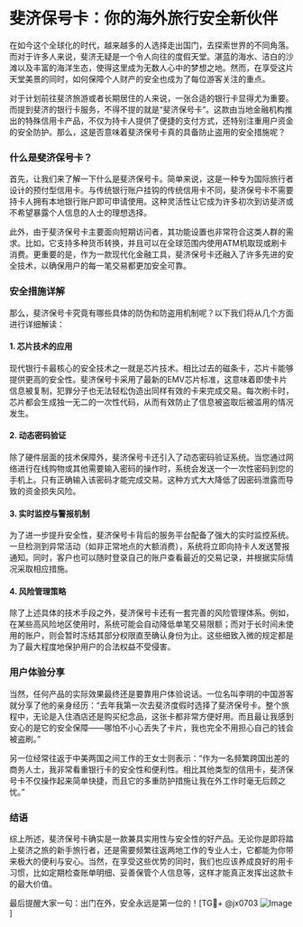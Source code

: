 # 斐济保号卡：你的海外旅行安全新伙伴

在如今这个全球化的时代，越来越多的人选择走出国门，去探索世界的不同角落。而对于许多人来说，斐济无疑是一个令人向往的度假天堂。湛蓝的海水、洁白的沙滩以及丰富的海洋生态，使得这里成为无数人心中的梦想之地。然而，在享受这片天堂美景的同时，如何保障个人财产的安全也成为了每位游客关注的重点。

对于计划前往斐济旅游或者长期居住的人来说，一张合适的银行卡显得尤为重要。而提到斐济的银行卡服务，不得不提的就是“斐济保号卡”。这款由当地金融机构推出的特殊信用卡产品，不仅为持卡人提供了便捷的支付方式，还特别注重用户资金的安全防护。那么，这是否意味着斐济保号卡真的具备防止盗用的安全措施呢？

### 什么是斐济保号卡？

首先，让我们来了解一下什么是斐济保号卡。简单来说，这是一种专为国际旅行者设计的预付型信用卡。与传统银行账户挂钩的传统信用卡不同，斐济保号卡不需要持卡人拥有本地银行账户即可申请使用。这种灵活性让它成为许多初次到访斐济或不希望暴露个人信息的人士的理想选择。

此外，由于斐济保号卡主要面向短期访问者，其功能设置也非常符合这类人群的需求。比如，它支持多种货币转换，并且可以在全球范围内使用ATM机取现或刷卡消费。更重要的是，作为一款现代化金融工具，斐济保号卡还融入了许多先进的安全技术，以确保用户的每一笔交易都更加安全可靠。

### 安全措施详解

那么，斐济保号卡究竟有哪些具体的防伪和防盗用机制呢？以下我们将从几个方面进行详细解读：

#### 1. 芯片技术的应用
现代银行卡最核心的安全技术之一就是芯片技术。相比过去的磁条卡，芯片卡能够提供更高的安全性。斐济保号卡采用了最新的EMV芯片标准，这意味着即使卡片信息被复制，犯罪分子也无法轻松伪造出同样有效的卡来完成交易。每次刷卡时，芯片都会生成独一无二的一次性代码，从而有效防止了信息被盗取后被滥用的情况发生。

#### 2. 动态密码验证
除了硬件层面的技术保障外，斐济保号卡还引入了动态密码验证系统。当您通过网络进行在线购物或其他需要输入密码的操作时，系统会发送一个一次性密码到您的手机上。只有正确输入该密码才能完成交易。这种方式大大降低了因密码泄露而导致的资金损失风险。

#### 3. 实时监控与警报机制
为了进一步提升安全性，斐济保号卡背后的服务平台配备了强大的实时监控系统。一旦检测到异常活动（如非正常地点的大额消费），系统将立即向持卡人发送警报通知。同时，客户也可以随时登录自己的账户查看最近的交易记录，并根据实际情况采取相应措施。

#### 4. 风险管理策略
除了上述具体的技术手段之外，斐济保号卡还有一套完善的风险管理体系。例如，在某些高风险地区使用时，系统可能会自动降低单笔交易限额；而对于长时间未使用的账户，则会暂时冻结其部分权限直至确认身份为止。这些细致入微的规定都是为了最大程度地保护用户的合法权益不受侵害。

### 用户体验分享

当然，任何产品的实际效果最终还是要靠用户体验说话。一位名叫李明的中国游客就分享了他的亲身经历：“去年我第一次去斐济度假时选择了斐济保号卡。整个旅程中，无论是入住酒店还是购买纪念品，这张卡都非常方便好用。而且最让我感到安心的是它的安全保障——哪怕不小心丢失了卡片，我也完全不用担心自己的钱会被盗刷。”

另一位经常往返于中美两国之间工作的王女士则表示：“作为一名频繁跨国出差的商务人士，我非常看重银行卡的安全性和便利性。相比其他类型的信用卡，斐济保号卡不仅操作起来简单快捷，而且它的多重防护措施让我在外工作时毫无后顾之忧。”

### 结语

综上所述，斐济保号卡确实是一款兼具实用性与安全性的好产品。无论你是即将踏上斐济之旅的新手旅行者，还是需要频繁往返两地工作的专业人士，它都能为你带来极大的便利与安心。当然，在享受这些优势的同时，我们也应该养成良好的用卡习惯，比如定期检查账单明细、妥善保管个人信息等，这样才能真正发挥出这款卡的最大价值。

最后提醒大家一句：出门在外，安全永远是第一位的！[TG💪+ @jx0703 ![Image](https://github.com/user-attachments/assets/dbca1d08-cadb-493c-b0ec-ad6f7a83f270)]